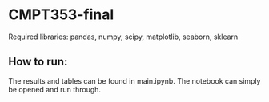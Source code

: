 # CMPT353-final

Required libraries: pandas, numpy, scipy, matplotlib, seaborn, sklearn

## How to run:

The results and tables can be found in main.ipynb. The notebook can simply be opened and run through.
